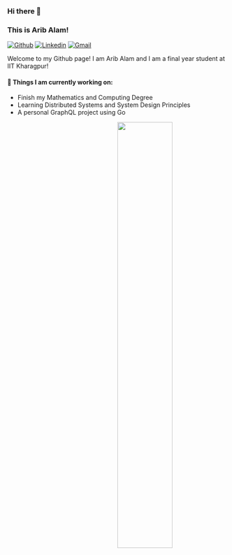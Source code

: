 ### Hi there 👋 
### This is Arib Alam!

[![Github](https://img.shields.io/badge/-Github-000?style=flat&logo=Github&logoColor=white)](https://github.com/aribalam)
[![Linkedin](https://img.shields.io/badge/-LinkedIn-blue?style=flat&logo=Linkedin&logoColor=white)](https://www.linkedin.com/in/arib-a-792058102/)
[![Gmail](https://img.shields.io/badge/-Gmail-c14438?style=flat&logo=Gmail&logoColor=white)](mailto:arib.alam.iitkgp@gmail.com)

Welcome to my Github page! I am Arib Alam and I am a final year student at IIT Kharagpur!  

<!-- <img align="right" alt="img" src="https://github.com/FernandoRoldan93/FernandoRoldan93/blob/master/cover_image.jpg" width="50%" height="auto" /> -->


#### 🌱 Things I am currently working on: 
- Finish my Mathematics and Computing Degree  
- Learning Distributed Systems and System Design Principles 
- A personal GraphQL project using Go

<p>
	<img width="50%" align="right" src="https://github-readme-stats.vercel.app/api?username=aribalam&show_icons=true&count_private=true" />

<!-- <code><img width="10%" src="https://www.vectorlogo.zone/logos/java/java-ar21.svg"></code> -->
<!-- <code><img width="10%" src="https://www.vectorlogo.zone/logos/python/python-ar21.svg"></code> -->
<!-- <code><img width="8%" src="https://www.vectorlogo.zone/logos/r-project/r-project-icon.svg"></code> -->
<!-- <code><img width="10%" src="https://www.vectorlogo.zone/logos/pocoo_flask/pocoo_flask-ar21.svg"></code> -->
<!-- <code><img width="10%" src="https://www.vectorlogo.zone/logos/mysql/mysql-ar21.svg"></code> -->
<!-- <code><img width="10%" src="https://www.vectorlogo.zone/logos/mongodb/mongodb-ar21.svg"></code> -->
<!-- <code><img width="10%" src="https://www.vectorlogo.zone/logos/apache_spark/apache_spark-ar21.svg"></code>
<!-- <code><img width="10%" src="https://www.vectorlogo.zone/logos/apache_hadoop/apache_hadoop-ar21.svg"></code> -->
<!-- <code><img width="10%" src="https://www.vectorlogo.zone/logos/git-scm/git-scm-ar21.svg"></code> -->
</p>

<!-- <sub>Credits to: <br/>[IreneHerrerart](https://www.artstation.com/ireneherrera) for the wonderfull [picture](https://github.com/FernandoRoldan93/FernandoRoldan93/blob/master/cover_image.jpg)</sub> -->
